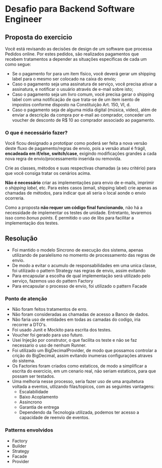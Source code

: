 
# Desafio para Backend Software Engineer

## Proposta do exercicio
Você está revisando as decisões de design de um software que processa Pedidos online. Por estes pedidos, são realizados pagamentos que recebem tratamentos a depender as situações específicas de cada um como segue:

- Se o pagamento for para um item físico, você deverá gerar um shipping label para o mesmo ser colocado na caixa do envio;
- Caso o pagamento seja uma assinatura de serviço, você precisa ativar a assinatura, e notificar o usuário através de e-mail sobre isto;
- Caso o pagamento seja um livro comum, você precisa gerar o shipping label com uma notificação de que trata-se de um item isento de impostos conforme disposto na Constituição Art. 150, VI, d.
- Caso o pagamento seja de alguma mídia digital (música, vídeo), além de enviar a descrição da compra por e-mail ao comprador, conceder um voucher de desconto de R$ 10 ao comprador associado ao pagamento.

### O que é necessário fazer?

Você ficou designado a prototipar como poderá ser feita a nova versão deste fluxo de pagamento/regras de envio, pois a versão atual é frágil, **encadeada em if/else, switch/case**, exigindo modificações grandes a cada nova regra de envio/processamento inserida ou removida.

Crie as classes, métodos e suas respectivas chamadas (a seu critério) para que você consiga tratar os cenários acima.

**Não é necessário** criar as implementações para envio de e-mails, imprimir o _shipping label_, etc. Para estes casos (email, shipping label) crie apenas as chamadas de métodos, para indicar que ali seria o local aonde o envio ocorreria.

Como a proposta **não requer um código final funcionando**, não há a necessidade de implementar os testes de unidade. Entretanto, levaremos isso como _bonus points_. É permitido o uso de libs para facilitar a implementação dos testes.


## Resolução
- Foi mantido o modelo Sincrono de execução dos sistema, apenas utilizando de paralelismo no momento de processamento das regras de envio.
- De modo a evitar o acumulo de responsabilidades em uma unica classe, foi utilizado o pattern Strategy nas regras de envio, assim evitando 
- Para encapsular a escolha de qual implementação será utilizado pelo serviço, fazemos uso do pattern Factory
- Para encapsular o processo de envio, foi utilizado o pattern Facade

###  Ponto de atenção
- Não foram feitos tratamentos de erro.
- Não foram consideradas as chamadas de acesso a Banco de dados.
- Não faria uso de entidades em todas as camadas do codigo, iria recorrer a DTO's.
- Foi usado Junit e Mockito para escrita dos testes.
- Voucher foi gerado para uso futuro.
- Usei Injeção por construtor, o que facilita os teste e não se faz necessario o uso de nenhum Runner.
- Foi utilizado um BigDecimalProvider, de modo que possamos controlar a crição do BigDecimal, assim evitando inumeras configurações atraves do sistema.
- Os Factories foram criados como estaticos, de modo a simplificar a escrita do exercicio, em um cenario real, não seriam estaticos, para que possam ser testados. 
- Uma melhoria nesse processo, seria fazer uso de uma arquitetura voltada a eventos, utlizando filas/topicos, com as seguintes vantagens:
    * Escalabilidade
    * Baixo Acoplamento
    * Assincrono
    * Garantia de entrega
    * Dependendo da Tecnologia utilizada, podemos ter acesso a capacidade de reenvio de eventos.

### Patterns envolvidos
   - Factory
   - Builder 
   - Strategy
   - Facade
   - Provider
   

    
